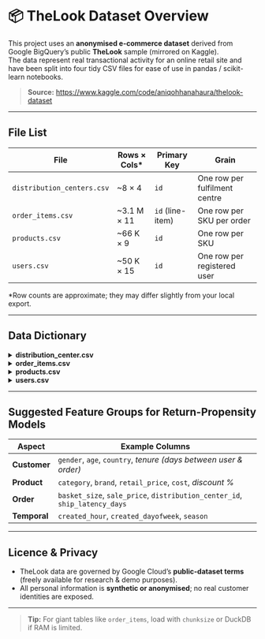# 📦 TheLook Dataset Overview

This project uses an **anonymised e-commerce dataset** derived from Google BigQuery’s public **TheLook** sample (mirrored on Kaggle).  
The data represent real transactional activity for an online retail site and have been split into four tidy CSV files for ease of use in pandas / scikit-learn notebooks.

> **Source:** <https://www.kaggle.com/code/aniqohhanahaura/thelook-dataset>

---

## File List

| File | Rows × Cols\* | Primary Key | Grain |
|------|---------------|-------------|-------|
| `distribution_centers.csv` | ~8 × 4 | `id` | One row per fulfilment centre |
| `order_items.csv`         | ~3.1 M × 11 | `id` (line-item) | One row per SKU per order |
| `products.csv`            | ~66 K × 9 | `id` | One row per SKU |
| `users.csv`               | ~50 K × 15 | `id` | One row per registered user |

\*Row counts are approximate; they may differ slightly from your local export.

---

## Data Dictionary

<details>
<summary><strong>distribution_center.csv</strong></summary>

| Column | Type | Description |
|--------|------|-------------|
| `id` | INTEGER | Surrogate key for each DC (joins to `products.distribution_center_id` & `order_items.distribution_center_id`) |
| `name` | STRING | City + state of the warehouse (e.g. “Memphis TN”) |
| `latitude` / `longitude` | FLOAT | Geo-coordinates of the DC; useful for distance calculations |
</details>

<details>
<summary><strong>order_items.csv</strong></summary>

| Column | Type | Description |
|--------|------|-------------|
| `id` | INTEGER | Unique line-item ID |
| `order_id` | INTEGER | Parent order (one order can have many items) |
| `user_id` | INTEGER | Customer who placed the order (links to `users.id`) |
| `product_id` | INTEGER | SKU purchased (links to `products.id`) |
| `inventory_item_id` | INTEGER | Internal stock-keeping key |
| `status` | STRING | Fulfilling state: `Shipped`, `Cancelled`, … |
| `created_at` | TIMESTAMP | When the item was placed in the cart / paid |
| `shipped_at`, `delivered_at`, `returned_at` | TIMESTAMP | Logistics life-cycle stamps (null if not yet occurred) |
| `sale_price` | FLOAT | Price paid after discount |
</details>

<details>
<summary><strong>products.csv</strong></summary>

| Column | Type | Description |
|--------|------|-------------|
| `id` | INTEGER | SKU identifier |
| `cost` | FLOAT | Unit cost to retailer |
| `category` | STRING | High-level category (e.g. *Swim*, *Tops*) |
| `name` | STRING | Full merchandise name |
| `brand` | STRING | Brand / label |
| `retail_price` | FLOAT | MSRP before discount |
| `department` | STRING | Men / Women / Kids etc. |
| `sku` | STRING | Hash-style merch code |
| `distribution_center_id` | INTEGER | Default warehouse fulfilling this SKU |
</details>

<details>
<summary><strong>users.csv</strong></summary>

| Column | Type | Description |
|--------|------|-------------|
| `id` | INTEGER | Customer ID |
| `first_name`, `last_name`, `email` | STRING | PII fields (hash-like but useful for demos) |
| `age` | INTEGER | Age at account creation |
| `gender` | STRING | `M`, `F`, or `NULL` |
| `state`, `street_address`, `postal_code`, `city`, `country` | STRING | Shipping location |
| `latitude`, `longitude` | FLOAT | Geo-coordinates of primary address |
| `traffic_source` | STRING | Acquisition channel (SEO, Facebook, …) |
| `created_at` | TIMESTAMP | Account registration date |
</details>

---

## Suggested Feature Groups for Return-Propensity Models

| Aspect | Example Columns |
|--------|-----------------|
| **Customer** | `gender`, `age`, `country`, *tenure (days between user & order)* |
| **Product**  | `category`, `brand`, `retail_price`, `cost`, *discount %* |
| **Order**    | `basket_size`, `sale_price`, `distribution_center_id`, `ship_latency_days` |
| **Temporal** | `created_hour`, `created_dayofweek`, `season` |

---

## Licence & Privacy

- TheLook data are governed by Google Cloud’s **public-dataset terms** (freely available for research & demo purposes).  
- All personal information is **synthetic or anonymised**; no real customer identities are exposed.

---

> **Tip:** For giant tables like `order_items`, load with `chunksize` or DuckDB if RAM is limited.